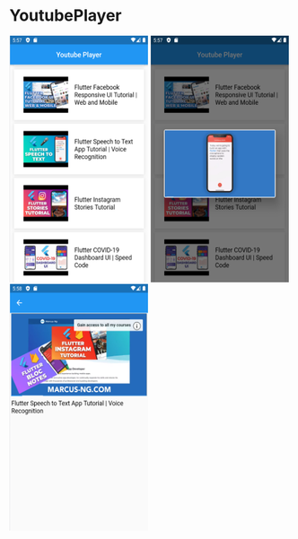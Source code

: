 # YoutubePlayer
<p>
    <img src="home.png" width="247" height="440" />
    <img src="dialog.png" width="247" height="440" />
    <img src="video.png" width= "247" height="440" />
</p>
